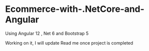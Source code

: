 # Ecommerce-with-.NetCore-and-Angular
Using Angular 12 , Net 6 and Bootstrap 5

Working on it, I will update Read me once project is completed
